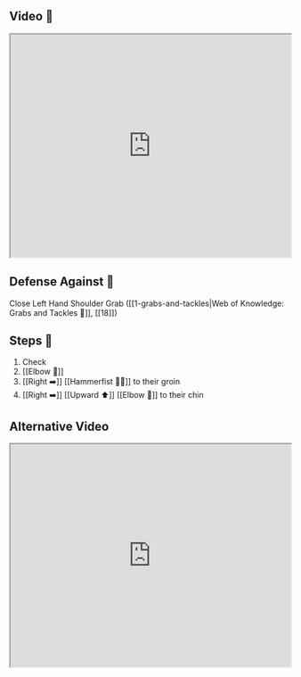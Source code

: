 ## Video 🎥

<iframe src="https://www.youtube.com/embed/zFfM4K0JREA" width="100%" height="400"></iframe>

## Defense Against 🤺

Close Left Hand Shoulder Grab ([[1-grabs-and-tackles|Web of Knowledge: Grabs and Tackles 🤝]], [[18]])

## Steps 👣

1. Check
2. [[Elbow 💪]]
3. [[Right ➡️]] [[Hammerfist 🔨✊]] to their groin
4. [[Right ➡️]] [[Upward ⬆️]] [[Elbow 💪]] to their chin

## Alternative Video

<iframe src="https://www.youtube.com/embed/IXZ6kr4VHQw?start=176&end=185" width="100%" height="400"></iframe>
